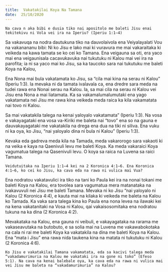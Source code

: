 ```yaml
---
title:  Vakatakilai Koya Na Tamana
date:  25/10/2020
---
```


`Na cava n aka bibi e dusia tiko nai apositolo me baleti Jisu enai tekitekivu ni Vola vei ira na Iperiu? (Iperiu 1:1–4)`

Sa vakavuqa na nodra dautukuna tiko na dauvolaivola ena Veiyalayalati Vou na vakanananu bibi: Ni ko Jisu e lako mai ki vuravura me mai vakaraitaka ki veikeda na kawa tamata se ko cei ko Tamana. Ena veigauna sa oti, era yaco mai ena veigaunisala cacavukavuka nai tukutuku ni Kalou mai vei ira na parofita; ia ni sa yaco mai ko Jisu, sa ka taucoko sara nai tukutuku me baleti Koya na Kalou,

Ena Nona mai bula vakatamata ko Jisu, sa “cila mai kina na serau ni Kalou” (Iperiu 1:3). Ia mevaka ni da tamata ivalavala ca, ena dredre sara meda na tudei rawa ena Nonai serau na Kalou. Ia, sa mai cila na serau ni Kalou vei Jisu ena Nona a mai liatamata. Ka sa vakamalumalumutaki ena yago vakatamata nei Jisu me rawa kina veikeda meda raica ka kila vakamatata nai tovo ni Kalou.

Sa mai vakatakila talega na kenai yaloyalo vakatamata” (Iperiu 1:3). Na vosa e vakayagataki ena vosa va-Kiriki me baleta nai “tovo” ena so na gauna e dauvakayagataki me vakatakila na drega ena dua na tiki ni siliva. Ena vuku ni ka oya, ko Jisu, “nai yaloyalo dina ni bula ni Kalou” (Iperiu 1:3).

Kevaka eda gadreva meda kila na Tamada, meda vakarorogo sara vakaoti ki na veika e kaya na Qaenivuli levu me baleti Koya. Ka meda vakaraici Koya vagumatua talega na Qasenivuli levu. O koya sa raica na Luvena sa raici Tamana.

`Veidutuitaka na Iperiu 1:1–4 kei na 2 Koronica 4:1–6. Ena Koronica 4:1–6, ko cei ko Jisu, ka cava eda na rawa ni vulica mai Vua?`

Ena nodratou vakatavulici ira tiko na tani ko Paula kei ira na nonai tokani me baleti Koya na Kalou, era tovolea sara vagumatua mera matanataka na ivakavuvuli nei Jisu me baleti Tamana. Mevaka ni ko Jisu “nai yaloyalo ni Kalou (2 Koronica 4:4), e kauta mai na kilaka ki veikeda me baleta na Kalou ko Tamada. Ka vaka sara talega kina ko Paula ena nona levea na ilawaki kei na kena vakatanitaki na Vosa ni Kalou, qai vakaisosomitaka ena nodratou tukuna na ka dina (2 Koronica 4:2).

Mevakataka na Kalou, ena gauna ni veibuli, e vakayagataka na rarama me vakaseavutaka na butobuto, e sa solia mai na Luvena me vakawabokotaka na cala ni rai me baleti Koya ka vakatakila na dina me baleti Koya na Kalou. Ena “mata i Jisu” ena rawa nida taukena kina na matata ni tukutuku ni Kalou (2 Koronica 4:6).

`Ko Jisu e vakatakilai Tamana vakamatata, eda sa kacivi talega meda “vakadamurimuria na Kalou me vakataki ira na gone ni toko” (Efeso 5:1). Na cava na kenai balebale oya, ka cava eda na rawa ni vulica mai vei Jisu me baleta na “vakadamurimuria” na Kalou?`